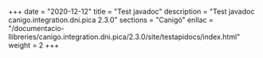 +++
date        = "2020-12-12"
title       = "Test javadoc"
description = "Test javadoc canigo.integration.dni.pica 2.3.0"
sections    = "Canigó"
enllac		= "/documentacio-llibreries/canigo.integration.dni.pica/2.3.0/site/testapidocs/index.html"
weight		= 2
+++
